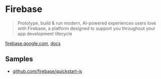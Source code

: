 # Firebase

> Prototype, build & run modern, AI-powered experiences users love with Firebase, a platform designed to support you throughout your app development lifecycle

[firebase.google.com](https://firebase.google.com/), [docs](https://firebase.google.com/docs)

## Samples

- [github.com/firebase/quickstart-js](https://github.com/firebase/quickstart-js)
